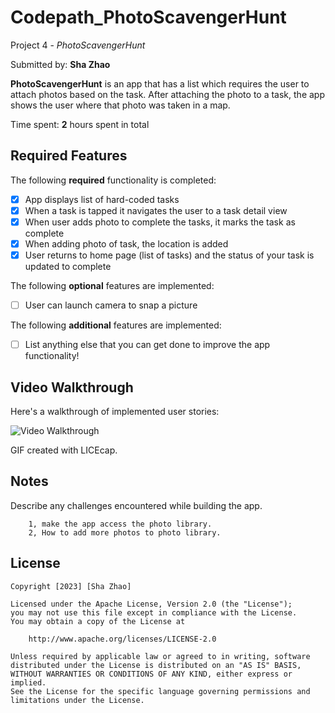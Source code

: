 # Codepath_PhotoScavengerHunt
 Project 4 - *PhotoScavengerHunt*

Submitted by: **Sha Zhao**

**PhotoScavengerHunt** is an app that has a list which requires the user to attach photos based on the task. After attaching the photo to a task, the app shows the user where that photo was taken in a map.

Time spent: **2** hours spent in total

## Required Features

The following **required** functionality is completed:

- [x] App displays list of hard-coded tasks
- [x] When a task is tapped it navigates the user to a task detail view
- [x] When user adds photo to complete the tasks, it marks the task as complete
- [x] When adding photo of task, the location is added
- [x] User returns to home page (list of tasks) and the status of your task is updated to complete
 
The following **optional** features are implemented:

- [ ] User can launch camera to snap a picture    

The following **additional** features are implemented:

- [ ] List anything else that you can get done to improve the app functionality!

## Video Walkthrough

Here's a walkthrough of implemented user stories:

<img src='https://github.com/ZSS57/Codepath_Flixster2/blob/main/FlixsterGIF-iphone14-movielist2.gif' title='Video Walkthrough' width='' alt='Video Walkthrough' />

GIF created with LICEcap.


## Notes

Describe any challenges encountered while building the app.

        1, make the app access the photo library.
        2, How to add more photos to photo library.

## License

    Copyright [2023] [Sha Zhao]

    Licensed under the Apache License, Version 2.0 (the "License");
    you may not use this file except in compliance with the License.
    You may obtain a copy of the License at

        http://www.apache.org/licenses/LICENSE-2.0

    Unless required by applicable law or agreed to in writing, software
    distributed under the License is distributed on an "AS IS" BASIS,
    WITHOUT WARRANTIES OR CONDITIONS OF ANY KIND, either express or implied.
    See the License for the specific language governing permissions and
    limitations under the License.
